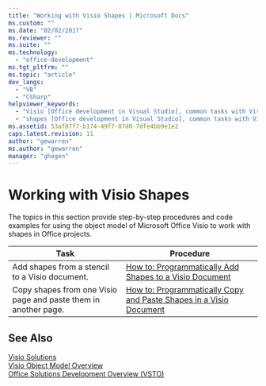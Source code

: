 ```yaml
---
title: "Working with Visio Shapes | Microsoft Docs"
ms.custom: ""
ms.date: "02/02/2017"
ms.reviewer: ""
ms.suite: ""
ms.technology: 
  - "office-development"
ms.tgt_pltfrm: ""
ms.topic: "article"
dev_langs: 
  - "VB"
  - "CSharp"
helpviewer_keywords: 
  - "Visio [Office development in Visual Studio], common tasks with Visio shapes"
  - "shapes [Office development in Visual Studio], common tasks with Visio shapes"
ms.assetid: 53af87f7-b174-49f7-87d0-7dfe4bb9e1e2
caps.latest.revision: 11
author: "gewarren"
ms.author: "gewarren"
manager: "ghogen"
---
```

# Working with Visio Shapes
  The topics in this section provide step-by-step procedures and code examples for using the object model of Microsoft Office Visio to work with shapes in Office projects.  
  
|Task|Procedure|  
|----------|---------------|  
|Add shapes from a stencil to a Visio document.|[How to: Programmatically Add Shapes to a Visio Document](../vsto/how-to-programmatically-add-shapes-to-a-visio-document.md)|  
|Copy shapes from one Visio page and paste them in another page.|[How to: Programmatically Copy and Paste Shapes in a Visio Document](../vsto/how-to-programmatically-copy-and-paste-shapes-in-a-visio-document.md)|  
  
## See Also  
 [Visio Solutions](../vsto/visio-solutions.md)   
 [Visio Object Model Overview](../vsto/visio-object-model-overview.md)   
 [Office Solutions Development Overview &#40;VSTO&#41;](../vsto/office-solutions-development-overview-vsto.md)  
  
  